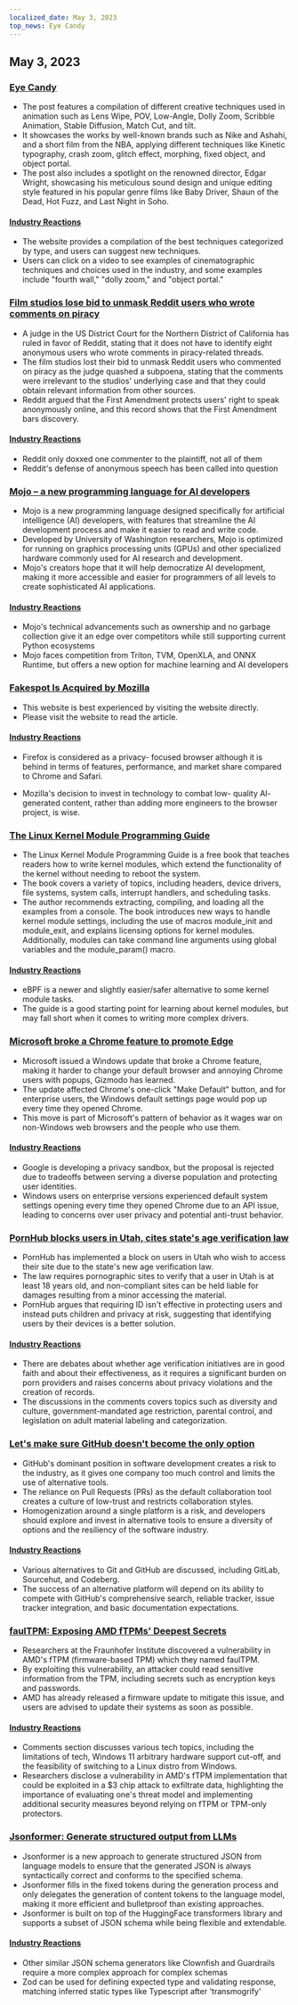 ```yaml
---
localized_date: May 3, 2023
top_news: Eye Candy
---
```


## May 3, 2023

### [Eye Candy](https://eycndy.com)

- The post features a compilation of different creative techniques used in animation such as Lens Wipe, POV, Low-Angle, Dolly Zoom, Scribble Animation, Stable Diffusion, Match Cut, and tilt.
- It showcases the works by well-known brands such as Nike and Ashahi, and a short film from the NBA, applying different techniques like Kinetic typography, crash zoom, glitch effect, morphing, fixed object, and object portal.
- The post also includes a spotlight on the renowned director, Edgar Wright, showcasing his meticulous sound design and unique editing style featured in his popular genre films like Baby Driver, Shaun of the Dead, Hot Fuzz, and Last Night in Soho.

#### [Industry Reactions](http://news.ycombinator.com/item?id=35791575)

- The website provides a compilation of the best techniques categorized by type, and users can suggest new techniques.
- Users can click on a video to see examples of cinematographic techniques and choices used in the industry, and some examples include "fourth wall," "dolly zoom," and "object portal."

### [Film studios lose bid to unmask Reddit users who wrote comments on piracy](https://arstechnica.com/tech-policy/2023/05/judge-wont-force-reddit-to-identify-anonymous-users-who-discussed-piracy/)

- A judge in the US District Court for the Northern District of California has ruled in favor of Reddit, stating that it does not have to identify eight anonymous users who wrote comments in piracy-related threads.
- The film studios lost their bid to unmask Reddit users who commented on piracy as the judge quashed a subpoena, stating that the comments were irrelevant to the studios' underlying case and that they could obtain relevant information from other sources.
- Reddit argued that the First Amendment protects users' right to speak anonymously online, and this record shows that the First Amendment bars discovery.

#### [Industry Reactions](http://news.ycombinator.com/item?id=35787080)

- Reddit only doxxed one commenter to the plaintiff, not all of them
- Reddit's defense of anonymous speech has been called into question

### [Mojo – a new programming language for AI developers](https://www.modular.com/mojo)

- Mojo is a new programming language designed specifically for artificial intelligence (AI) developers, with features that streamline the AI development process and make it easier to read and write code.
- Developed by University of Washington researchers, Mojo is optimized for running on graphics processing units (GPUs) and other specialized hardware commonly used for AI research and development.
- Mojo's creators hope that it will help democratize AI development, making it more accessible and easier for programmers of all levels to create sophisticated AI applications.

#### [Industry Reactions](http://news.ycombinator.com/item?id=35790367)

- Mojo's technical advancements such as ownership and no garbage collection give it an edge over competitors while still supporting current Python ecosystems
- Mojo faces competition from Triton, TVM, OpenXLA, and ONNX Runtime, but offers a new option for machine learning and AI developers

### [Fakespot Is Acquired by Mozilla](https://www.fakespot.com/post/fakespot-acquired-by-mozilla)

- This website is best experienced by visiting the website directly.
- Please visit the website to read the article.

#### [Industry Reactions](http://news.ycombinator.com/item?id=35789963)

- Firefox is considered as a privacy- focused browser although it is behind in terms of features, performance, and market share compared to Chrome and Safari.

- Mozilla's decision to invest in technology to combat low- quality AI- generated content, rather than adding more engineers to the browser project, is wise.

### [The Linux Kernel Module Programming Guide](https://sysprog21.github.io/lkmpg/)

- The Linux Kernel Module Programming Guide is a free book that teaches readers how to write kernel modules, which extend the functionality of the kernel without needing to reboot the system.
- The book covers a variety of topics, including headers, device drivers, file systems, system calls, interrupt handlers, and scheduling tasks.
- The author recommends extracting, compiling, and loading all the examples from a console. The book introduces new ways to handle kernel module settings, including the use of macros module_init and module_exit, and explains licensing options for kernel modules. Additionally, modules can take command line arguments using global variables and the module_param() macro.

#### [Industry Reactions](http://news.ycombinator.com/item?id=35782630)

- eBPF is a newer and slightly easier/safer alternative to some kernel module tasks.
- The guide is a good starting point for learning about kernel modules, but may fall short when it comes to writing more complex drivers.

### [Microsoft broke a Chrome feature to promote Edge](https://gizmodo.com/microsoft-windows-google-chrome-feature-broken-edge-1850392901)

- Microsoft issued a Windows update that broke a Chrome feature, making it harder to change your default browser and annoying Chrome users with popups, Gizmodo has learned.
- The update affected Chrome's one-click "Make Default" button, and for enterprise users, the Windows default settings page would pop up every time they opened Chrome.
- This move is part of Microsoft's pattern of behavior as it wages war on non-Windows web browsers and the people who use them.

#### [Industry Reactions](http://news.ycombinator.com/item?id=35787707)

- Google is developing a privacy sandbox, but the proposal is rejected due to tradeoffs between serving a diverse population and protecting user identities.
- Windows users on enterprise versions experienced default system settings opening every time they opened Chrome due to an API issue, leading to concerns over user privacy and potential anti-trust behavior.

### [PornHub blocks users in Utah, cites state's age verification law](https://kslnewsradio.com/2003298/adult-website-pornhub-blocks-users-in-utah-from-accessing-the-site/)

- PornHub has implemented a block on users in Utah who wish to access their site due to the state's new age verification law.
- The law requires pornographic sites to verify that a user in Utah is at least 18 years old, and non-compliant sites can be held liable for damages resulting from a minor accessing the material.
- PornHub argues that requiring ID isn't effective in protecting users and instead puts children and privacy at risk, suggesting that identifying users by their devices is a better solution.

#### [Industry Reactions](http://news.ycombinator.com/item?id=35786086)

- There are debates about whether age verification initiatives are in good faith and about their effectiveness, as it requires a significant burden on porn providers and raises concerns about privacy violations and the creation of records.
- The discussions in the comments covers topics such as diversity and culture, government-mandated age restriction, parental control, and legislation on adult material labeling and categorization.

### [Let's make sure GitHub doesn't become the only option](https://blog.edwardloveall.com/lets-make-sure-github-doesnt-become-the-only-option)

- GitHub's dominant position in software development creates a risk to the industry, as it gives one company too much control and limits the use of alternative tools.
- The reliance on Pull Requests (PRs) as the default collaboration tool creates a culture of low-trust and restricts collaboration styles.
- Homogenization around a single platform is a risk, and developers should explore and invest in alternative tools to ensure a diversity of options and the resiliency of the software industry.

#### [Industry Reactions](http://news.ycombinator.com/item?id=35787102)

- Various alternatives to Git and GitHub are discussed, including GitLab, Sourcehut, and Codeberg.
- The success of an alternative platform will depend on its ability to compete with GitHub's comprehensive search, reliable tracker, issue tracker integration, and basic documentation expectations.

### [faulTPM: Exposing AMD fTPMs' Deepest Secrets](https://arxiv.org/abs/2304.14717)

- Researchers at the Fraunhofer Institute discovered a vulnerability in AMD's fTPM (firmware-based TPM) which they named faulTPM.
- By exploiting this vulnerability, an attacker could read sensitive information from the TPM, including secrets such as encryption keys and passwords.
- AMD has already released a firmware update to mitigate this issue, and users are advised to update their systems as soon as possible.

#### [Industry Reactions](http://news.ycombinator.com/item?id=35787195)

- Comments section discusses various tech topics, including the limitations of tech, Windows 11 arbitrary hardware support cut-off, and the feasibility of switching to a Linux distro from Windows.
- Researchers disclose a vulnerability in AMD's fTPM implementation that could be exploited in a $3 chip attack to exfiltrate data, highlighting the importance of evaluating one's threat model and implementing additional security measures beyond relying on fTPM or TPM-only protectors.

### [Jsonformer: Generate structured output from LLMs](https://github.com/1rgs/jsonformer)

- Jsonformer is a new approach to generate structured JSON from language models to ensure that the generated JSON is always syntactically correct and conforms to the specified schema.
- Jsonformer fills in the fixed tokens during the generation process and only delegates the generation of content tokens to the language model, making it more efficient and bulletproof than existing approaches.
- Jsonformer is built on top of the HuggingFace transformers library and supports a subset of JSON schema while being flexible and extendable.

#### [Industry Reactions](http://news.ycombinator.com/item?id=35790092)

- Other similar JSON schema generators like Clownfish and Guardrails require a more complex approach for complex schemas
- Zod can be used for defining expected type and validating response, matching inferred static types like Typescript after 'transmogrify'


